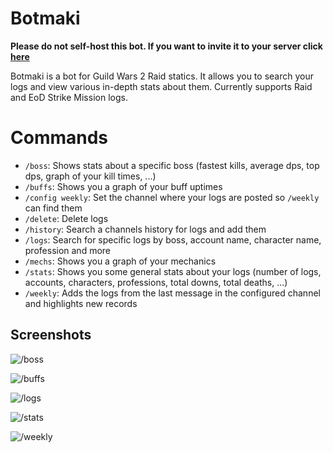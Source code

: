 # Botmaki
**Please do not self-host this bot. If you want to invite it to your server click [here](https://discord.com/api/oauth2/authorize?client_id=855534946764324904&permissions=414464724032&scope=bot%20applications.commands)**

Botmaki is a bot for Guild Wars 2 Raid statics. It allows you to search your logs and view various in-depth stats about them.
Currently supports Raid and EoD Strike Mission logs.

# Commands
- `/boss`: Shows stats about a specific boss (fastest kills, average dps, top dps, graph of your kill times, ...)
- `/buffs`: Shows you a graph of your buff uptimes
- `/config weekly`: Set the channel where your logs are posted so `/weekly` can find them
- `/delete`: Delete logs
- `/history`: Search a channels history for logs and add them
- `/logs`: Search for specific logs by boss, account name, character name, profession and more
- `/mechs`: Shows you a graph of your mechanics
- `/stats`: Shows you some general stats about your logs (number of logs, accounts, characters, professions, total downs, total deaths, ...)
- `/weekly`: Adds the logs from the last message in the configured channel and highlights new records

## Screenshots
![/boss](https://cdn.discordapp.com/attachments/855781086792253461/1044655351259205713/image.png)

![/buffs](https://cdn.discordapp.com/attachments/855781086792253461/1044663382365700217/image.png)

![/logs](https://cdn.discordapp.com/attachments/855781086792253461/1044664687893155880/image.png)

![/stats](https://cdn.discordapp.com/attachments/855781086792253461/1044664124841410691/image.png)

![/weekly](https://cdn.discordapp.com/attachments/855781086792253461/1044655570717786272/image.png)


